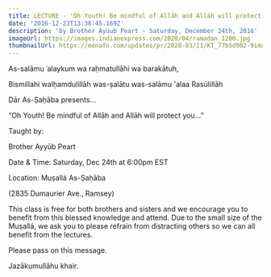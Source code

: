 ```yaml
---
title: LECTURE - 'Oh Youth! Be mindful of Allāh and Allāh will protect you'
date: '2016-12-23T13:38:45.169Z'
description: 'by Brother Ayuub Peart - Saturday, December 24th, 2016'
imageUrl: https://images.indianexpress.com/2020/04/ramadan_1200.jpg
thumbnailUrl: https://menafn.com/updates/pr/2020-03/11/KT_77b5d902-9image_story.jpg
---
```


As-salāmu ʿalaykum wa raḥmatullāhi wa barakātuh,

Bismillahi walḥamdulillāh was-ṣalātu was-salāmu 'alaa Rasūlillāh

Dār As-Ṣaḥāba presents...

“Oh Youth! Be mindful of Allāh and Allāh will protect you...”

Taught by:

Brother Ayyūb Peart

Date & Time:
Saturday, Dec 24th at 6:00pm EST

Location:
Muṣallá As-Ṣaḥāba

(2835 Dumaurier Ave., Ramsey)

This class is free for both brothers and sisters and we encourage you to benefit from this blessed knowledge and attend. Due to the small size of the Muṣallá, we ask you to please refrain from distracting others so we can all benefit from the lectures.

Please pass on this message.

Jazākumullāhu khair.
